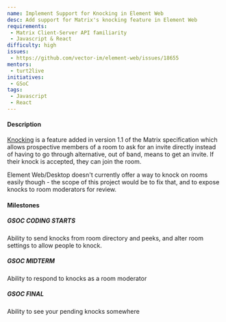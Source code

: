 ```yaml
---
name: Implement Support for Knocking in Element Web
desc: Add support for Matrix's knocking feature in Element Web
requirements:
 - Matrix Client-Server API familiarity
 - Javascript & React
difficulty: high
issues:
 - https://github.com/vector-im/element-web/issues/18655
mentors:
 - turt2live
initiatives:
 - GSoC
tags:
 - Javascript
 - React
---
```


#### Description

[Knocking](https://spec.matrix.org/v1.2/client-server-api/#knocking-on-rooms)
is a feature added in version 1.1 of the Matrix specification which allows
prospective members of a room to ask for an invite directly instead of having
to go through alternative, out of band, means to get an invite. If their knock
is accepted, they can join the room. 

Element Web/Desktop doesn't currently offer a way to knock on rooms
easily though - the scope of this project would be to fix that, and to expose
knocks to room moderators for review.

#### Milestones

##### GSOC CODING STARTS

Ability to send knocks from room directory and peeks, and alter room settings
to allow people to knock.

##### GSOC MIDTERM

Ability to respond to knocks as a room moderator 

##### GSOC FINAL

Ability to see your pending knocks somewhere
